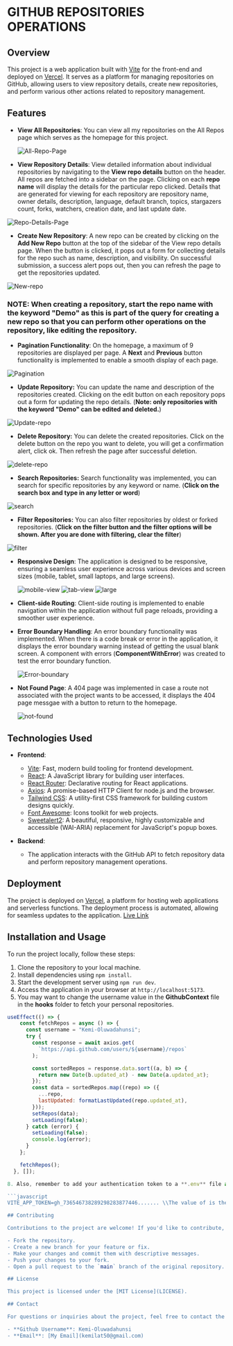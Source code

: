 # GITHUB REPOSITORIES OPERATIONS

## Overview

This project is a web application built with [Vite](https://vitejs.dev/) for the front-end and deployed on [Vercel](https://vercel.com/). It serves as a platform for managing repositories on GitHub, allowing users to view repository details, create new repositories, and perform various other actions related to repository management.

## Features

- **View All Repositories**: You can view all my repositories on the All Repos page which serves as the homepage for this project.
  
  <img src="https://res.cloudinary.com/dee9teadk/image/upload/v1715495204/all-repos_t3t3oh.png" alt="All-Repo-Page"/>

- **View Repository Details**: View detailed information about individual repositories by navigating to the **View repo details** button on the header. All repos are fetched  into a sidebar on the page. Clicking on each **repo name** will display the details for the particular repo clicked.
Details that are generated for viewing for each repository are repository name, owner details, description, language, default branch, topics, stargazers count, forks, watchers, creation date, and last update date.

<img src="https://res.cloudinary.com/dee9teadk/image/upload/v1715495208/view-repo-page_zylsym.png" alt="Repo-Details-Page"/>

- **Create New Repository**: A new repo can be created by clicking on the **Add New Repo** button at the top of the sidebar of the View repo details page. When the button is clicked, it pops out a form for collecting details for the repo such as name, description, and visibility. On successful submission, a success alert pops out, then you can refresh the page to get the repositories updated.

<img src="https://res.cloudinary.com/dee9teadk/image/upload/v1715495205/addnew_sehncn.png" alt="New-repo"/>

### NOTE: When creating a repository, start the repo name with the keyword "**Demo**" as this is part of the query for creating a new repo so that you can perform other operations on the repository, like editing the repository.

- **Pagination Functionality**: On the homepage, a maximum of 9 repositories are displayed per page. A **Next** and **Previous** button functionality is implemented to enable a smooth display of each page.

<img src="https://res.cloudinary.com/dee9teadk/image/upload/v1715495202/pagination_ct8geb.png" alt="Pagination"/>

- **Update Repository:** You can update the name and description of the repositories created. Clicking on the edit button on each repository pops out a form for updating the repo details. (**Note: only repositories with the keyword "Demo" can be edited and deleted.**)

<img src="https://res.cloudinary.com/dee9teadk/image/upload/v1715495206/editform_hehv2w.png" alt="Update-repo"/>

- **Delete Repository:** You can delete the created repositories. Click on the delete button on the repo you want to delete, you will get a confirmation alert, click ok. Then refresh the page after successful deletion.

<img src="https://res.cloudinary.com/dee9teadk/image/upload/v1715496549/deleteconfirm_waaqgs.png" alt="delete-repo"/>

- **Search Repositories:** Search functionality was implemented, you can search for specific repositories by any keyword or name. (**Click on the search box and type in any letter or word**)

<img src="https://res.cloudinary.com/dee9teadk/image/upload/v1715495209/search_qxsx3t.png" alt="search"/>
  
- **Filter Repositories:** You can also filter repositories by oldest or forked repositories. (**Click on the filter button and the filter options will be shown. After you are done with filtering, clear the filter**)

<img src="https://res.cloudinary.com/dee9teadk/image/upload/v1715495203/filter_ab8aen.png" alt="filter"/>

- **Responsive Design**: The application is designed to be responsive, ensuring a seamless user experience across various devices and screen sizes (mobile, tablet, small laptops, and large screens).

  <img src="https://res.cloudinary.com/dee9teadk/image/upload/v1715496872/mobile-home_cjb7jh.png" alt="mobile-view"/>

  <img src="https://res.cloudinary.com/dee9teadk/image/upload/v1715496871/tabhome_cazkfo.png" alt="tab-view"/>

  <img src="https://res.cloudinary.com/dee9teadk/image/upload/v1715496870/largeview_p27lxp.png" alt="large"/>

- **Client-side Routing**: Client-side routing is implemented to enable navigation within the application without full page reloads, providing a smoother user experience.

- **Error Boundary Handling**: An error boundary functionality was implemented. When there is a code break or error in the application, it displays the error boundary warning instead of getting the usual blank screen. A component with errors (**ComponentWithError**) was created to test the error boundary function.

  <img src="https://res.cloudinary.com/dee9teadk/image/upload/v1715495204/errortest_ibmsne.png" alt="Error-boundary"/>

- **Not Found Page**: A 404 page was implemented in case a route not associated with the project wants to be accessed, it displays the 404 page messgae with a button to return to the homepage.

  <img src="https://res.cloudinary.com/dee9teadk/image/upload/v1715495206/404_s7pw4s.png" alt="not-found"/>

## Technologies Used

- **Frontend**:
  - [Vite](https://vitejs.dev/): Fast, modern build tooling for frontend development.
  - [React](https://reactjs.org/): A JavaScript library for building user interfaces.
  - [React Router](https://reactrouter.com/): Declarative routing for React applications.
  - [Axios](https://axios-http.com/docs/intro/): A promise-based HTTP Client for node.js and the browser.
  - [Tailwind CSS](https://tailwindcss.com/): A utility-first CSS framework for building custom designs quickly.
  - [Font Awesome](https://fontawesome.com/): Icons toolkit for web projects.
  - [Sweetalert2](https://sweetalert2.github.io/): A beautiful, responsive, highly customizable and accessible (WAI-ARIA) replacement for JavaScript's popup boxes. 

- **Backend**:
  - The application interacts with the GitHub API to fetch repository data and perform repository management operations.

## Deployment

The project is deployed on [Vercel](https://vercel.com/), a platform for hosting web applications and serverless functions. The deployment process is automated, allowing for seamless updates to the application. [Live Link](https://github-repositories-portfolio.vercel.app/)

## Installation and Usage

To run the project locally, follow these steps:

1. Clone the repository to your local machine.
2. Install dependencies using `npm install`.
3. Start the development server using `npm run dev`.
4. Access the application in your browser at `http://localhost:5173`.
5. You may want to change the username value in the **GithubContext** file in the **hooks** folder to fetch your personal repositories.

```javascript
useEffect(() => {
    const fetchRepos = async () => {
      const username = "Kemi-Oluwadahunsi";
      try {
        const response = await axios.get(
          `https://api.github.com/users/${username}/repos`
        );

        const sortedRepos = response.data.sort((a, b) => {
          return new Date(b.updated_at) - new Date(a.updated_at);
        });
        const data = sortedRepos.map((repo) => ({
          ...repo,
          lastUpdated: formatLastUpdated(repo.updated_at),
        }));
        setRepos(data);
        setLoading(false);
      } catch (error) {
        setLoading(false);
        console.log(error);
      }
    };

    fetchRepos();
  }, []);

8. Also, remember to add your authentication token to a **.env** file as it is in the **.env.example** file.

```javascript
VITE_APP_TOKEN=gh_736546738289298283877446....... \\The value of is the GitHub personal authentication token (Classic) of your GitHub App.

## Contributing

Contributions to the project are welcome! If you'd like to contribute, please follow these guidelines:

- Fork the repository.
- Create a new branch for your feature or fix.
- Make your changes and commit them with descriptive messages.
- Push your changes to your fork.
- Open a pull request to the `main` branch of the original repository.

## License

This project is licensed under the [MIT License](LICENSE).

## Contact

For questions or inquiries about the project, feel free to contact the project maintainer:

- **Github Username**: Kemi-Oluwadahunsi
- **Email**: [My Email](kemilat50@gmail.com)

